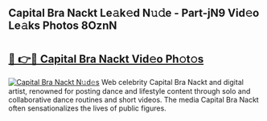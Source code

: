 ## Capital Bra Nackt Le𝚊k𝚎d N𝚞𝚍e - Part-jN9 Vid𝚎o Le𝚊ks Photos 8OznN

# <h2><a href="http://fb7i3rg.evod.top/?m=Capital+Bra+Nackt">🔗 👉🔴 Capital Bra Nackt Vid𝚎o Ph𝚘t𝚘s</a></h2>

[![Capital Bra Nackt N𝚞d𝚎s](https://i.imgur.com/8V9OHl7.gif)](http://fb7i3rg.evod.top/?m=Capital+Bra+Nackt)
Web celebrity Capital Bra Nackt and digital artist, renowned for posting dance and lifestyle content through solo and collaborative dance routines and short videos. The media Capital Bra Nackt often sensationalizes the lives of public figures. 
